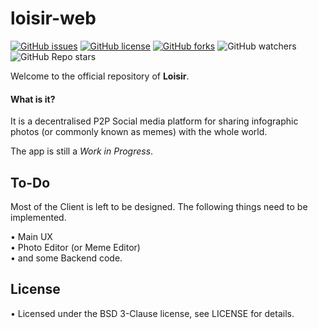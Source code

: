 # loisir-web
[![GitHub issues](https://img.shields.io/github/issues/loisir/loisir-web?style=flat-square)](https://github.com/loisir/loisir-web/issues)
[![GitHub license](https://img.shields.io/github/license/Loisir/loisir-web?style=flat-square)](https://github.com/Loisir/loisir-web)
[![GitHub forks](https://img.shields.io/github/forks/Loisir/loisir-web?style=flat-square)](https://github.com/Loisir/loisir-web/network/members)
![GitHub watchers](https://img.shields.io/github/watchers/Loisir/loisir-web?style=flat-square)
![GitHub Repo stars](https://img.shields.io/github/stars/Loisir/loisir-web?style=flat-square)

Welcome to the official repository of __Loisir__.

#### What is it?

It is a decentralised P2P Social media platform for sharing infographic photos (or commonly known as memes) with the whole world.

The app is still a *Work in Progress*.

## To-Do

Most of the Client is left to be designed. The following things need to be implemented.

• Main UX<br>
• Photo Editor (or Meme Editor)<br>
• and some Backend code.<br>

## License

• Licensed under the BSD 3-Clause license, see LICENSE for details.
